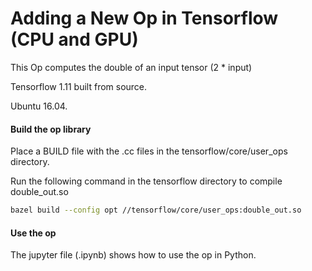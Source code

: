 # Adding a New Op in Tensorflow (CPU and GPU)
This Op computes the double of an input tensor (2 * input)

Tensorflow 1.11 built from source.

Ubuntu 16.04.

#### Build the op library
Place a BUILD file with the .cc files in the tensorflow/core/user_ops directory.

Run the following command in the tensorflow directory to compile double_out.so
```bash
bazel build --config opt //tensorflow/core/user_ops:double_out.so
```

#### Use the op
The jupyter file (.ipynb) shows how to use the op in Python.
